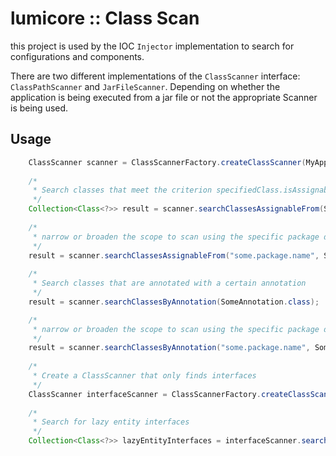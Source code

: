 # lumicore :: Class Scan

this project is used by the IOC `Injector` implementation to search for configurations and components.

There are two different implementations of the `ClassScanner` interface: `ClassPathScanner` and `JarFileScanner`. Depending on whether the application is being executed from a jar file or not the appropriate Scanner is being used.

## Usage

```java
	ClassScanner scanner = ClassScannerFactory.createClassScanner(MyApplication.class);
	
	/*
	 * Search classes that meet the criterion specifiedClass.isAssignableFrom(classToCheck)
	 */
	Collection<Class<?>> result = scanner.searchClassesAssignableFrom(SpecifiedClassOrInterface.class);
	
	/*
	 * narrow or broaden the scope to scan using the specific package declaration.
	 */
	result = scanner.searchClassesAssignableFrom("some.package.name", SpecifiedClassOrInterface.class);
	
	/*
	 * Search classes that are annotated with a certain annotation
	 */
	result = scanner.searchClassesByAnnotation(SomeAnnotation.class);

	/*
	 * narrow or broaden the scope to scan using the specific package declaration.
	 */
	result = scanner.searchClassesByAnnotation("some.package.name", SomeAnnotation.class);
	
	/*
	 * Create a ClassScanner that only finds interfaces
	 */
	ClassScanner interfaceScanner = ClassScannerFactory.createClassScanner(MyApplication.class, cls->cls.isInterface());
	
	/*
	 * Search for lazy entity interfaces
	 */
	Collection<Class<?>> lazyEntityInterfaces = interfaceScanner.searchClassesByCriteria(cls->LazyEntity.class.isAssignableFrom(cls));
```